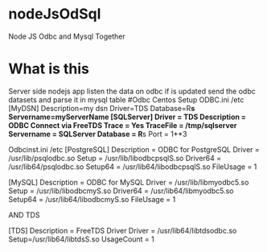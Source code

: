 # nodeJsOdSql
Node JS Odbc and Mysql Together
# What is this
Server side nodejs app listen the data on  odbc if is updated send the odbc datasets and parse it in mysql table
#Odbc Centos Setup
 ODBC.ini /etc 
[MyDSN]
Description=my dsn
Driver=TDS
Database=R****s
Servername=myServerName
[SQLServer]
Driver = TDS
Description = ODBC Connect via FreeTDS
Trace = Yes
TraceFile = /tmp/sqlserver
Servername = SQLServer
Database = R****s
Port = 1**3 

Odbcinst.ini /etc
[PostgreSQL]
Description = ODBC for PostgreSQL
Driver      = /usr/lib/psqlodbc.so
Setup       = /usr/lib/libodbcpsqlS.so
Driver64    = /usr/lib64/psqlodbc.so
Setup64     = /usr/lib64/libodbcpsqlS.so
FileUsage   = 1

[MySQL]
Description = ODBC for MySQL
Driver      = /usr/lib/libmyodbc5.so
Setup       = /usr/lib/libodbcmyS.so
Driver64    = /usr/lib64/libmyodbc5.so
Setup64     = /usr/lib64/libodbcmyS.so
FileUsage   = 1

AND TDS

[TDS]
Description = FreeTDS Driver
Driver = /usr/lib64/libtdsodbc.so
Setup=/usr/lib64/libtdsS.so
UsageCount = 1